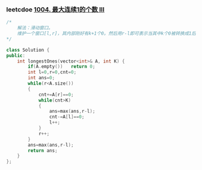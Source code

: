 ### leetcdoe  [1004. 最大连续1的个数 III](https://leetcode-cn.com/problems/max-consecutive-ones-iii/)

```cpp
/*
	解法：滑动窗口。
	维护一个窗口[l,r]，其内部刚好有k+1个0。然后用r-l即可表示当其中k个0被转换成1后的个数。
*/
```

```cpp
class Solution {
public:
    int longestOnes(vector<int>& A, int K) {
        if(A.empty())   return 0;
        int l=0,r=0,cnt=0;
        int ans=0;
        while(r<A.size())
        {
            cnt+=A[r]==0;
            while(cnt>K)
            {
                ans=max(ans,r-l);
                cnt-=A[l]==0;
                l++;
            }
            r++;
        }
        ans=max(ans,r-l);
        return ans;
    }
};
```

